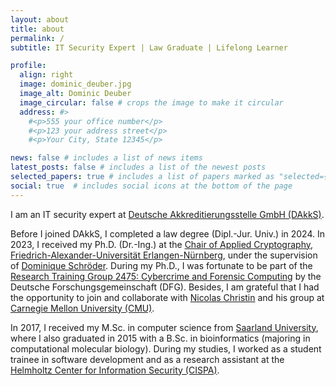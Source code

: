 ```yaml
---
layout: about
title: about
permalink: /
subtitle: IT Security Expert | Law Graduate | Lifelong Learner

profile:
  align: right
  image: dominic_deuber.jpg
  image_alt: Dominic Deuber
  image_circular: false # crops the image to make it circular
  address: #>
    #<p>555 your office number</p>
    #<p>123 your address street</p>
    #<p>Your City, State 12345</p>

news: false # includes a list of news items
latest_posts: false # includes a list of the newest posts
selected_papers: true # includes a list of papers marked as "selected={true}"
social: true  # includes social icons at the bottom of the page
---
```


I am an IT security expert at [Deutsche Akkreditierungsstelle GmbH (DAkkS)](https://www.dakks.de/).

Before I joined DAkkS, I completed a law degree (Dipl.-Jur. Univ.) in 2024.
In 2023, I received my Ph.D. (Dr.-Ing.) at the [Chair of Applied Cryptography](https://www.chaac.tf.fau.eu/), [Friedrich-Alexander-Universität Erlangen-Nürnberg](https://www.fau.de/), under the supervision of [Dominique Schröder](https://www.dominique-schroeder.de/).
During my Ph.D., I was fortunate to be part of the [Research Training Group 2475: Cybercrime and Forensic Computing](https://www.cybercrime.fau.de/research-training-group-2475-cybercrime-and-forensic-computing/) by the Deutsche Forschungsgemeinschaft (DFG).
Besides, I am grateful that I had the opportunity to join and collaborate with [Nicolas Christin](https://www.andrew.cmu.edu/user/nicolasc/) and his group at [Carnegie Mellon University (CMU)](https://www.cmu.edu/).

In 2017, I received my M.Sc. in computer science from [Saarland University](https://www.uni-saarland.de/en/home.html), where I also graduated in 2015 with a B.Sc. in bioinformatics (majoring in computational molecular biology).
During my studies, I worked as a student trainee in software development and as a research assistant at the [Helmholtz Center for Information Security (CISPA)](https://cispa.de/en).
